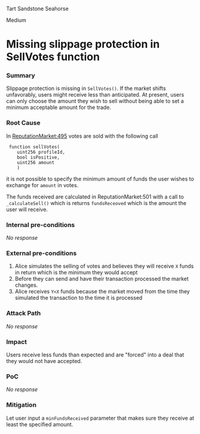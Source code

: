 Tart Sandstone Seahorse

Medium

# Missing slippage protection in SellVotes function

### Summary

Slippage protection is missing in `SellVotes()`. If the market shifts unfavorably, users might receive less than anticipated. At present, users can only choose the amount they wish to sell without being able to set a minimum acceptable amount for the trade.

### Root Cause

In [ReputationMarket:495](https://github.com/sherlock-audit/2024-11-ethos-network-ii/blob/57c02df7c56f0b18c681a89ebccc28c86c72d8d8/ethos/packages/contracts/contracts/ReputationMarket.sol#L495) votes are sold with the following call

```solidity
 function sellVotes( 
    uint256 profileId,
    bool isPositive,
    uint256 amount
	)
```

it is not possible to specify the minimum amount of funds the user wishes to exchange for `amount` in votes.

The funds received are calculated in ReputationMarket:501 with a call to `_calculateSell()` which is returns `fundsReceoved` which is the amount the user will receive.

### Internal pre-conditions

_No response_

### External pre-conditions

1. Alice simulates the selling of votes and believes they will receive `X` funds in return which is the minimum they would accept
2. Before they can send and have their transaction processed the market changes.
3. Alice receives `Y<X` funds because the market moved from the time they simulated the transaction to the time it is processed

### Attack Path

_No response_

### Impact

Users receive less funds than expected and are "forced" into a deal that they would not have accepted.

### PoC

_No response_

### Mitigation

Let user input a `minFundsReceived` parameter that makes sure they receive at least the specified amount.